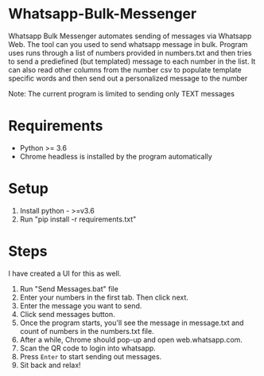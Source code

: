 # Whatsapp-Bulk-Messenger

Whatsapp Bulk Messenger automates sending of messages via Whatsapp Web. The tool can you used to send whatsapp message in bulk. Program uses runs through a list of numbers provided in numbers.txt and then tries to send a prediefined (but templated) message to each number in the list. It can also read other columns from the number csv to populate template specific words and then send out a personalized message to the number

Note: The current program is limited to sending only TEXT messages


# Requirements

*  Python >= 3.6
*  Chrome headless is installed by the program automatically

# Setup

1. Install python - >=v3.6
2. Run "pip install -r requirements.txt"

# Steps
I have created a UI for this as well.
1. Run "Send Messages.bat" file
2. Enter your numbers in the first tab. Then click next.
3. Enter the message you want to send.
4. Click send messages button.
5. Once the program starts, you'll see the message in message.txt and count of numbers in the numbers.txt file.
6. After a while, Chrome should pop-up and open web.whatsapp.com.
7. Scan the QR code to login into whatsapp.
8. Press `Enter` to start sending out messages.
9. Sit back and relax!

